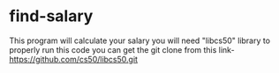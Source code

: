 # find-salary
This program will calculate your salary 
you will need "libcs50" library to properly run this code
you can get the git clone from this link- https://github.com/cs50/libcs50.git

